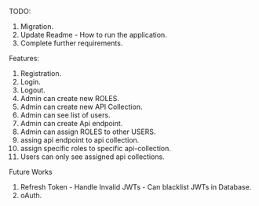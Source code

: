 TODO:

1. Migration.
2. Update Readme - How to run the application.
3. Complete further requirements.

Features:

1. Registration.
2. Login.
3. Logout.
4. Admin can create new ROLES.
5. Admin can create new API Collection.
6. Admin can see list of users.
7. Admin can create Api endpoint.
8. Admin can assign ROLES to other USERS.
9. assing api endpoint to api collection.
10. assign specific roles to specific api-collection.
11. Users can only see assigned api collections.

Future Works

1. Refresh Token - Handle Invalid JWTs - Can blacklist JWTs in Database.
2. oAuth.
